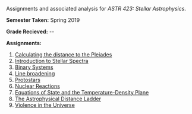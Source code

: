 Assignments and associated analysis for  _ASTR 423: Stellar Astrophysics_.

**Semester Taken:** Spring 2019

**Grade Recieved:** --

**Assignments:**
1. [Calculating the distance to the Pleiades](A1/)
1. [Introduction to Stellar Spectra](A2/)
1. [Binary Systems](A3/)
1. [Line broadening](A4/)
1. [Protostars](A5/)
1. [Nuclear Reactions](A6/)
1. [Equations of State and the Temperature-Density Plane](A7/)
1. [The Astrophysical Distance Ladder](A8/)
1. [Violence in the Universe](A9/)